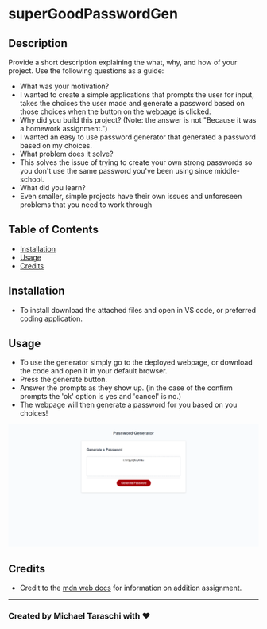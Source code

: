 # superGoodPasswordGen

## Description

Provide a short description explaining the what, why, and how of your project. Use the following questions as a guide:

- What was your motivation? 
- I wanted to create a simple applications that prompts the user for input, takes the choices the user made and generate a password based on those choices when the button on the webpage is clicked.
- Why did you build this project? (Note: the answer is not "Because it was a homework assignment.") 
- I wanted an easy to use password generator that generated a password based on my choices.
- What problem does it solve? 
- This solves the issue of trying to create your own strong passwords so you don't use the same password you've been using since middle-school.
- What did you learn? 
- Even smaller, simple projects have their own issues and unforeseen problems that you need to work through

## Table of Contents

- [Installation](#installation)
- [Usage](#usage)
- [Credits](#credits)

## Installation

- To install download the attached files and open in VS code, or preferred coding application.

## Usage

- To use the generator simply go to the deployed webpage, or download the code and open it in your default browser. 
- Press the generate button.
- Answer the prompts as they show up. (in the case of the confirm prompts the 'ok' option is yes and 'cancel' is no.)
- The webpage will then generate a password for you based on you choices!


![alt text](assets/images/screenshot.png)


## Credits

- Credit to the [mdn web docs](https://developer.mozilla.org/en-US/docs/Web/JavaScript/Reference/Operators/Addition_assignment) for information on addition assignment.

---

### Created by Michael Taraschi with ❤